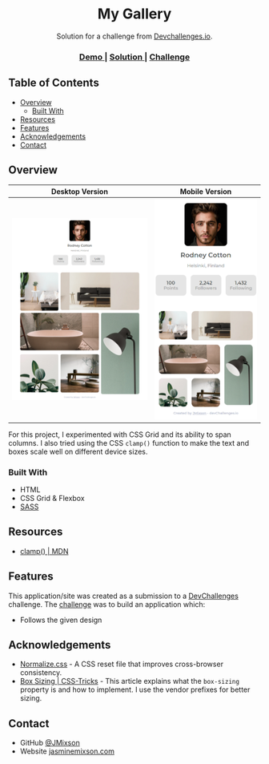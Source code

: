 <!-- Please update value in the {}  -->

<h1 align="center">My Gallery</h1>

<div align="center">
   Solution for a challenge from  <a href="http://devchallenges.io" target="_blank">Devchallenges.io</a>.
</div>

<div align="center">
  <h3>
    <a href="https://jmixson-my-gallery.netlify.app/">
      Demo
    </a>
    <span> | </span>
    <a href="https://devchallenges.io/solutions/iBNgFpeX9vVMngSarifU">
      Solution
    </a>
    <span> | </span>
    <a href="https://devchallenges.io/challenges/gcbWLxG6wdennelX7b8I">
      Challenge
    </a>
  </h3>
</div>

<!-- TABLE OF CONTENTS -->

## Table of Contents

- [Overview](#overview)
  - [Built With](#built-with)
- [Resources](#resources)
- [Features](#features)
- [Acknowledgements](#acknowledgements)
- [Contact](#contact)

<!-- OVERVIEW -->

## Overview

|          Desktop Version           |          Mobile Version          |
| :--------------------------------: | :------------------------------: |
| ![desktop screenshot](desktop.png) | ![mobile screenshot](mobile.png) |

For this project, I experimented with CSS Grid and its ability to span columns. I also tried using the CSS `clamp()` function to make the text and boxes scale well on different device sizes.

### Built With

- HTML
- CSS Grid & Flexbox
- [SASS](https://sass-lang.com/)

## Resources

- [clamp() | MDN](<https://developer.mozilla.org/en-US/docs/Web/CSS/clamp()>)

## Features

This application/site was created as a submission to a [DevChallenges](https://devchallenges.io/challenges) challenge. The [challenge](https://devchallenges.io/challenges/gcbWLxG6wdennelX7b8I) was to build an application which:

- Follows the given design

## Acknowledgements

- [Normalize.css](https://necolas.github.io/normalize.css/) - A CSS reset file that improves cross-browser consistency.
- [Box Sizing | CSS-Tricks](https://css-tricks.com/box-sizing/) - This article explains what the `box-sizing` property is and how to implement. I use the vendor prefixes for better sizing.

## Contact

- GitHub [@JMixson](https://github.com/jmixson)
- Website [jasminemixson.com](https://jasminemixson.com)
